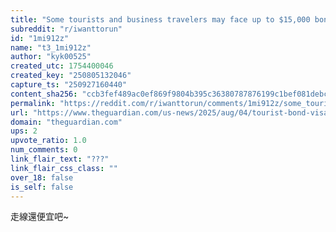 ```yaml
---
title: "Some tourists and business travelers may face up to $15,000 bond to enter US"
subreddit: "r/iwanttorun"
id: "1mi912z"
name: "t3_1mi912z"
author: "kyk00525"
created_utc: 1754400046
created_key: "250805132046"
capture_ts: "250927160440"
content_sha256: "ccb3fef489ac0ef869f9804b395c36380787876199c1bef081debce4cfcfd941"
permalink: "https://reddit.com/r/iwanttorun/comments/1mi912z/some_tourists_and_business_travelers_may_face_up/"
url: "https://www.theguardian.com/us-news/2025/aug/04/tourist-bond-visa-travelers"
domain: "theguardian.com"
ups: 2
upvote_ratio: 1.0
num_comments: 0
link_flair_text: "???"
link_flair_css_class: ""
over_18: false
is_self: false
---
```


走線還便宜吧~
